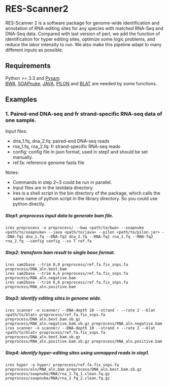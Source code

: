 # RES-Scanner2
RES-Scanner 2 is a software package for genome-wide identification and annotation of RNA-editing sites for any species with matched RNA-Seq and DNA-Seq data. Compared with last version of perl, we add the function of identification for hyper editing sites, optimize some logic problems, and reduce the labor intensity to run. We also make this pipeline adapt to many different inputs as possible.
## Requirements
Python >= 3.3 and [Pysam](https://pysam.readthedocs.io/en/latest/api.html).  
[BWA](http://bio-bwa.sourceforge.net/), [SOAPnuke](https://github.com/BGI-flexlab/SOAPnuke), [JAVA](https://en.wikipedia.org/wiki/Java_(programming_language)), [PILON](https://github.com/broadinstitute/pilon/wiki) and [BLAT](https://genome.ucsc.edu/FAQ/FAQblat.html) are needed by some functions.  
## Examples
### 1. Paired-end DNA-seq and fr strand-specific RNA-seq data of one sample.
Input files:  
* dna_1.fq, dna_2.fq: paired-end DNA-seq reads
* rna_1.fq, rna_2.fq: fr strand-specific RNA-seq reads
* config: config file in json format, used in step1 and should be set manually.
* ref.fa: reference genome fasta file

Notes:
* Commands in step 2~3 could be run in parallel.
* Input files are in the testdata directory.
* Ires is a shell script in the bin directory of the package, which calls the same name of python script in the library directory. So you could use python directly.

##### Step1: preprocess input data to generate bam file.
```
ires preprocess -o preprocess/ --bwa <path/to/bwa> --soapnuke <path/to/soapnuke> --java <path/to/java> --pilon <path/to/pilon.jar> --DNA-fq1 dna_1.fq --DNA-fq2 dna_2.fq --RNA-fq1 rna_1.fq --RNA-fq2 rna_2.fq --config config --ss T ref.fa
```
##### Step2: transform bam result to single base format.
```
ires sam2base --trim 0,0 preprocess/ref.fa.fix_snps.fa preprocess/DNA_aln.best.bam
ires sam2base --trim 6,6 preprocess/ref.fa.fix_snps.fa preprocess/RNA_aln.negative.bam
ires sam2base --trim 6,6 preprocess/ref.fa.fix_snps.fa preprocess/RNA_aln.positive.bam
```
##### Step3: identify editing sites in genome wide.
```
ires scanner -o scanner/ --DNA-depth 10 --strand - --rate 2 --blat <path/to/blat> preprocess/ref.fa.fix_snps.fa preprocess/DNA_aln.best.bam.sb.gz preprocess/RNA_aln.negative.bam.sb.gz preprocess/RNA_aln.negative.bam
ires scanner -o scanner/ --DNA-depth 10 --strand + --rate 2 --blat <path/to/blat> preprocess/ref.fa.fix_snps.fa preprocess/DNA_aln.best.bam.sb.gz preprocess/RNA_aln.positive.bam.sb.gz preprocess/RNA_aln.positive.bam
```
##### Step4: identify hyper-editing sites using unmapped reads in step1.
```
ires hyper -o hyper/ preprocess/ref.fa.fix_snps.fa preprocess/aln/RNA_aln.bam preprocess/DNA_aln.best.bam.sb.gz preprocess/soapnuke/RNA/rna_1.fq_1.clean.fq.gz preprocess/soapnuke/RNA/rna_2.fq_2.clean.fq.gz
```
